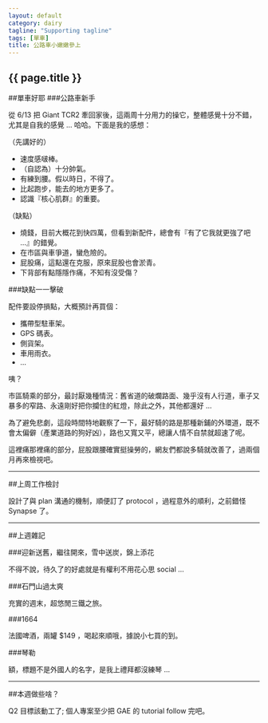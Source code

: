 ```yaml
---
layout: default
category: dairy
tagline: "Supporting tagline"
tags: [單車]
title: 公路車小嫩嫩參上
---
```

<h2>{{ page.title }}</h2>

##單車好耶
###公路車新手

從 6/13 把 Giant TCR2 牽回家後，這兩周十分用力的操它，整體感覺十分不錯，尤其是自我的感覺 ... 哈哈。下面是我的感想：

（先講好的）

* 速度感啵棒。
* （自認為）十分帥氣。
* 有練到腰。假以時日，不得了。
* 比起跑步，能去的地方更多了。
* 認識『核心肌群』的重要。

（缺點）

* 燒錢，目前大概花到快四萬，但看到新配件，總會有『有了它我就更強了吧 ...』的錯覺。
* 在市區與車爭道，蠻危險的。
* 屁股痛，這點還在克服，原來屁股也會淤青。
* 下背部有點隱隱作痛，不知有沒受傷？

###缺點一一擊破

配件要設停損點，大概預計再買個：

* 攜帶型駐車架。
* GPS 碼表。
* 側貨架。
* 車用雨衣。
* ...

咦？

市區騎乘的部分，最討厭幾種情況：舊省道的破爛路面、幾乎沒有人行道，車子又暴多的窄路、永遠剛好把你攔住的紅燈，除此之外，其他都還好 ...

為了避免悲劇，這段時間特地觀察了一下，最好騎的路是那種新鋪的外環道，既不會太偏僻（產業道路的狗好凶），路也又寬又平，總讓人情不自禁就超速了呢。

這裡痛那裡痛的部分，屁股跟腰確實挺操勞的，網友們都說多騎就改善了，過兩個月再來檢視吧。

---


##上周工作檢討

設計了與 plan 溝通的機制，順便訂了 protocol ，過程意外的順利，之前錯怪 Synapse 了。

---

##上週雜記

###迎新送舊，繼往開來，雪中送炭，錦上添花

不得不說，待久了的好處就是有權利不用花心思 social ...

###石門山過太爽

充實的週末，超悠閒三鐵之旅。

###1664

法國啤酒，兩罐 $149 ，喝起來順哦，據說小七買的到。

###琴勒

額，標題不是外國人的名字，是我上禮拜都沒練琴 ... 

---

##本週做些啥？

Q2 目標該動工了; 個人專案至少把 GAE 的 tutorial follow 完吧。


